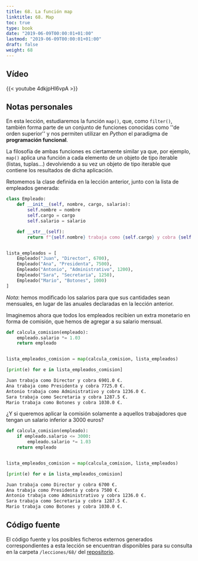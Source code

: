 ```yaml
---
title: 68. La función map
linktitle: 68. Map
toc: true
type: book
date: "2019-06-09T00:00:01+01:00"
lastmod: "2019-06-09T00:00:01+01:00"
draft: false
weight: 68
---
```


## Vídeo

{{< youtube 4dkjpHI6vpA >}}

## Notas personales

En esta lección, estudiaremos la función `map()`, que, como `filter()`, también forma parte de un conjunto de funciones conocidas como ''de orden superior'' y nos permiten utilizar en *Python* el paradigma de **programación funcional**.

La filosofía de ambas funciones es ciertamente similar ya que, por ejemplo, `map()` aplica una función a cada elemento de un objeto de tipo iterable (listas, tuplas...) devolviendo a su vez un objeto de tipo iterable que contiene los resultados de dicha aplicación.

Retomemos la clase definida en la lección anterior, junto con la lista de empleados generada:

```python
class Empleado:
    def __init__(self, nombre, cargo, salario):
        self.nombre = nombre
        self.cargo = cargo
        self.salario = salario

    def __str__(self):
        return f"{self.nombre} trabaja como {self.cargo} y cobra {self.salario} €."


lista_empleados = [
    Empleado("Juan", "Director", 6700),
    Empleado("Ana", "Presidenta", 7500),
    Empleado("Antonio", "Administrativo", 1200),
    Empleado("Sara", "Secretaria", 1250),
    Empleado("Mario", "Botones", 1000)
]
```

*Nota*: hemos modificado los salarios para que sus cantidades sean mensuales, en lugar de las anuales declaradas en la lección anterior.

Imaginemos ahora que todos los empleados recibien un extra monetario en forma de comisión, que hemos de agregar a su salario mensual.

```python
def calcula_comision(empleado):
    empleado.salario *= 1.03
    return empleado


lista_empleados_comision = map(calcula_comision, lista_empleados)

[print(e) for e in lista_empleados_comision]
```

```bash
Juan trabaja como Director y cobra 6901.0 €.
Ana trabaja como Presidenta y cobra 7725.0 €.
Antonio trabaja como Administrativo y cobra 1236.0 €.
Sara trabaja como Secretaria y cobra 1287.5 €.
Mario trabaja como Botones y cobra 1030.0 €.
```

¿Y si queremos aplicar la comisión solamente a aquellos trabajadores que tengan un salario inferior a 3000 euros?

```python
def calcula_comision(empleado):
    if empleado.salario <= 3000:
        empleado.salario *= 1.03
    return empleado


lista_empleados_comision = map(calcula_comision, lista_empleados)

[print(e) for e in lista_empleados_comision]
```

```bash
Juan trabaja como Director y cobra 6700 €.
Ana trabaja como Presidenta y cobra 7500 €.
Antonio trabaja como Administrativo y cobra 1236.0 €.
Sara trabaja como Secretaria y cobra 1287.5 €.
Mario trabaja como Botones y cobra 1030.0 €.
```

## Código fuente

El código fuente y los posibles ficheros externos generados correspondientes a esta lección se encuentran disponibles para su consulta en la carpeta `/lecciones/68/` del [repositorio](https://github.com/ImAlexisSaez/curso-python-desde-0).
